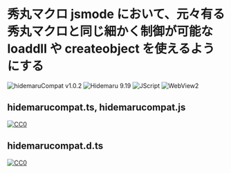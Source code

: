 # 秀丸マクロ jsmode において、元々有る 秀丸マクロと同じ細かく制御が可能な loaddll や createobject を使えるようにする

![hidemaruCompat v1.0.2](https://img.shields.io/badge/hidemaruCompat-v1.0.2-6479ff.svg)
![Hidemaru 9.19](https://img.shields.io/badge/Hidemaru-v9.19-6479ff.svg)
![JScript](https://img.shields.io/badge/JScript-OK-6479ff.svg)
![WebView2](https://img.shields.io/badge/WebView2-OK-6479ff.svg)

## hidemarucompat.ts, hidemarucompat.js
[![CC0](https://img.shields.io/badge/license-CC0-blue.svg?style=flat)](LICENSE)

## hidemarucompat.d.ts
[![CC0](https://img.shields.io/badge/licence-The_Custom_License-blue.svg?style=flat)](https://github.com/komiyamma/hm_jsmode_ts_difinition/blob/main/LICENSE)
